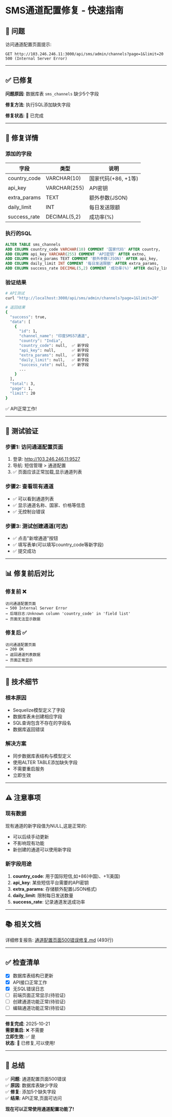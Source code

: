 # SMS通道配置修复 - 快速指南

## 🎯 问题

访问通道配置页面提示:
```
GET http://103.246.246.11:3000/api/sms/admin/channels?page=1&limit=20 
500 (Internal Server Error)
```

---

## ✅ 已修复

**问题原因**: 数据库表 `sms_channels` 缺少5个字段

**修复方法**: 执行SQL添加缺失字段

**修复状态**: 🎉 已完成

---

## 📝 修复详情

### 添加的字段

| 字段 | 类型 | 说明 |
|------|------|------|
| country_code | VARCHAR(10) | 国家代码(+86, +1等) |
| api_key | VARCHAR(255) | API密钥 |
| extra_params | TEXT | 额外参数(JSON) |
| daily_limit | INT | 每日发送限额 |
| success_rate | DECIMAL(5,2) | 成功率(%) |

### 执行的SQL

```sql
ALTER TABLE sms_channels 
ADD COLUMN country_code VARCHAR(10) COMMENT '国家代码' AFTER country,
ADD COLUMN api_key VARCHAR(255) COMMENT 'API密钥' AFTER extno,
ADD COLUMN extra_params TEXT COMMENT '额外参数(JSON)' AFTER api_key,
ADD COLUMN daily_limit INT COMMENT '每日发送限额' AFTER extra_params,
ADD COLUMN success_rate DECIMAL(5,2) COMMENT '成功率(%)' AFTER daily_limit;
```

### 验证结果

```bash
# API测试
curl "http://localhost:3000/api/sms/admin/channels?page=1&limit=20"

# 返回结果
{
  "success": true,
  "data": [
    {
      "id": 1,
      "channel_name": "印度SMS57通道",
      "country": "India",
      "country_code": null,  ✅ 新字段
      "api_key": null,       ✅ 新字段
      "extra_params": null,  ✅ 新字段
      "daily_limit": null,   ✅ 新字段
      "success_rate": null,  ✅ 新字段
      ...
    }
  ],
  "total": 3,
  "page": 1,
  "limit": 20
}
```

✅ API正常工作!

---

## 🧪 测试验证

### 步骤1: 访问通道配置页面

1. 登录: http://103.246.246.11:9527
2. 导航: 短信管理 > 通道配置
3. ✅ 页面应该正常加载,显示通道列表

### 步骤2: 查看现有通道

- ✅ 可以看到通道列表
- ✅ 显示通道名称、国家、价格等信息
- ✅ 无控制台错误

### 步骤3: 测试创建通道(可选)

- ✅ 点击"新增通道"按钮
- ✅ 填写表单(可以填写country_code等新字段)
- ✅ 提交成功

---

## 📊 修复前后对比

### 修复前 ❌

```
访问通道配置页面 
→ 500 Internal Server Error
→ 后端日志:Unknown column 'country_code' in 'field list'
→ 页面无法显示数据
```

### 修复后 ✅

```
访问通道配置页面 
→ 200 OK
→ 返回通道列表数据
→ 页面正常显示
```

---

## 🔧 技术细节

### 根本原因

- Sequelize模型定义了字段
- 数据库表未创建相应字段
- SQL查询包含不存在的字段名
- 数据库返回错误

### 解决方案

- 同步数据库表结构与模型定义
- 使用ALTER TABLE添加缺失字段
- 不需要重启服务
- 立即生效

---

## ⚠️ 注意事项

### 现有数据

现有通道的新字段值为NULL,这是正常的:
- 可以后续手动更新
- 不影响现有功能
- 新创建的通道可以使用新字段

### 新字段用途

1. **country_code**: 用于国际短信,如+86(中国)、+1(美国)
2. **api_key**: 某些短信平台需要的API密钥
3. **extra_params**: 存储额外配置(JSON格式)
4. **daily_limit**: 限制每日发送数量
5. **success_rate**: 记录通道发送成功率

---

## 📚 相关文档

详细修复报告: [通道配置页面500错误修复.md](file:///home/vue-element-admin/通道配置页面500错误修复.md) (493行)

---

## ✅ 检查清单

- [x] 数据库表结构已更新
- [x] API接口正常工作
- [x] 无SQL错误日志
- [ ] 前端页面正常显示(待验证)
- [ ] 创建通道功能正常(待验证)
- [ ] 编辑通道功能正常(待验证)

---

**修复完成**: 2025-10-21  
**需要重启**: ❌ 不需要  
**立即生效**: ✅ 是  
**状态**: 🎉 已修复,可以使用!

---

## 🎉 总结

✅ **问题**: 通道配置页面500错误  
✅ **原因**: 数据库表缺少字段  
✅ **修复**: 添加5个缺失字段  
✅ **结果**: API正常,页面可访问

**现在可以正常使用通道配置功能了!**
